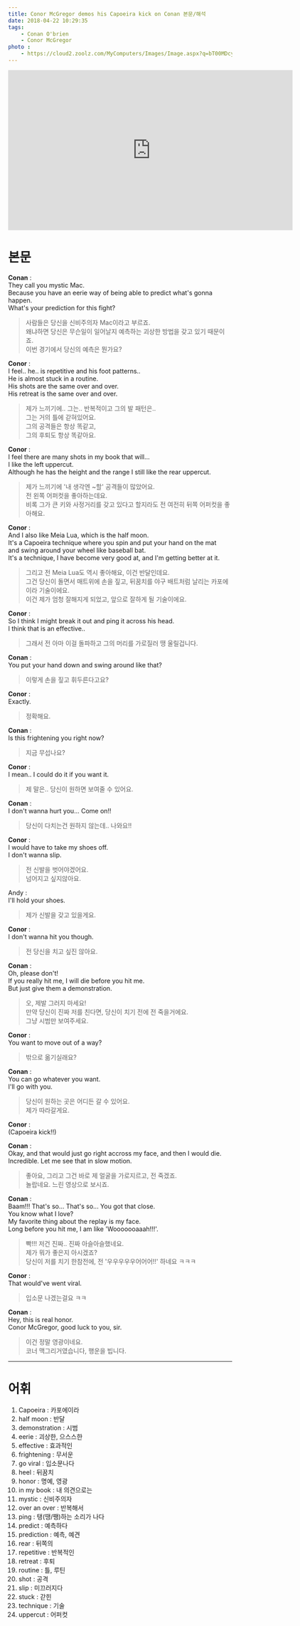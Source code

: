 ```yaml
---
title: Conor McGregor demos his Capoeira kick on Conan 본문/해석
date: 2018-04-22 10:29:35
tags:
    - Conan O'brien
    - Conor McGregor
photo : 
    - https://cloud2.zoolz.com/MyComputers/Images/Image.aspx?q=bT00MDcyNDcma2V5PTIwOTU1MzIwMjMmdHlwZT1sJno9MjIvMDQvMjAxOCAxMTo0Mw==
---
```


<iframe width="640" height="360" src="https://www.youtube.com/embed/O6hAm0LC7dA" frameborder="0" allow="autoplay; encrypted-media" allowfullscreen></iframe>

# 본문
**Conan** :  
They call you mystic Mac.  
Because you have an eerie way of being able to predict what's gonna happen.  
What's your prediction for this fight?  
> 사람들은 당신을 신비주의자 Mac이라고 부르죠.  
왜냐하면 당신은 무슨일이 일어날지 예측하는 괴상한 방법을 갖고 있기 때문이죠.  
이번 경기에서 당신의 예측은 뭔가요?  

**Conor** :  
I feel.. he.. is repetitive and his foot patterns..  
He is almost stuck in a routine.  
His shots are the same over and over.  
His retreat is the same over and over.  
> 제가 느끼기에.. 그는.. 반복적이고 그의 발 패턴은..  
그는 거의 틀에 갇혀있어요.  
그의 공격들은 항상 똑같고,  
그의 후퇴도 항상 똑같아요.  

**Conor** :  
I feel there are many shots in my book that will...  
I like the left uppercut.  
Although he has the height and the range I still like the rear uppercut.  
> 제가 느끼기에 '내 생각엔 ~할' 공격들이 많았어요.  
전 왼쪽 어퍼컷을 좋아하는데요.  
비록 그가 큰 키와 사정거리를 갖고 있다고 할지라도 전 여전히 뒤쪽 어퍼컷을 좋아해요.  

**Conor** :  
And I also like Meia Lua, which is the half moon.  
It's a Capoeira technique where you spin and put your hand on the mat  
and swing around your wheel like baseball bat.  
It's a technique, I have become very good at, and I'm getting better at it.  
> 그리고 전 Meia Lua도 역시 좋아해요, 이건 반달인데요.  
그건 당신이 돌면서 매트위에 손을 짚고, 뒤꿈치를 야구 배트처럼 날리는 카포에이라 기술이에요.  
이건 제가 엄청 잘해지게 되었고, 앞으로 잘하게 될 기술이에요.  

**Conor** :  
So I think I might break it out and ping it across his head.  
I think that is an effective..  
> 그래서 전 아마 이걸 돌파하고 그의 머리를 가로질러 땡 울릴겁니다.  

**Conan** :  
You put your hand down and swing around like that?  
> 이렇게 손을 짚고 휘두른다고요?  

**Conor** :  
Exactly.  
> 정확해요.  

**Conan** :  
Is this frightening you right now?  
> 지금 무섭나요?  

**Conor** :  
I mean.. I could do it if you want it.  
> 제 말은.. 당신이 원하면 보여줄 수 있어요.  

**Conan** :  
I don't wanna hurt you... Come on!!  
> 당신이 다치는건 원하지 않는데.. 나와요!!  

**Conor** :  
I would have to take my shoes off.  
I don't wanna slip.  
> 전 신발을 벗어야겠어요.  
넘어지고 싶지않아요.  

Andy :  
I'll hold your shoes.  
> 제가 신발을 갖고 있을게요.  

**Conor** :  
I don't wanna hit you though.  
> 전 당신을 치고 싶진 않아요.  

**Conan** :  
Oh, please don't!  
If you really hit me, I will die before you hit me.  
But just give them a demonstration.  
> 오, 제발 그러지 마세요!  
만약 당신이 진짜 저를 친다면, 당신이 치기 전에 전 죽을거에요.  
그냥 시범만 보여주세요.  

**Conor** :  
You want to move out of a way?  
> 밖으로 옮기실래요?  

**Conan** :  
You can go whatever you want.  
I'll go with you.  
> 당신이 원하는 곳은 어디든 갈 수 있어요.  
제가 따라갈게요.  

**Conor** :  
(Capoeira kick!!)  

**Conan** :  
Okay, and that would just go right accross my face, and then I would die.  
Incredible. Let me see that in slow motion.  
> 좋아요, 그리고 그건 바로 제 얼굴을 가로지르고, 전 죽겠죠.  
놀랍네요. 느린 영상으로 보시죠.  

**Conan** :  
Baam!!! That's so... That's so... You got that close.  
You know what I love?  
My favorite thing about the replay is my face.  
Long before you hit me, I am like 'Wooooooaaah!!!'.  
> 빡!!! 저건 진짜.. 진짜 아슬아슬했네요.  
제가 뭐가 좋은지 아시겠죠?  
당신이 저를 치기 한참전에, 전 '우우우우우어어어!!' 하네요 ㅋㅋㅋ  

**Conor** :  
That would've went viral.  
> 입소문 나겠는걸요 ㅋㅋ  

**Conan** :  
Hey, this is real honor.  
Conor McGregor, good luck to you, sir.  
> 이건 정말 영광이네요.  
코너 맥그리거였습니다, 행운을 빕니다.  

--- 

# 어휘
1. Capoeira : 카포에이라
1. half moon : 반달
1. demonstration : 시범
1. eerie : 괴상한, 으스스한
1. effective : 효과적인
1. frightening : 무서운
1. go viral : 입소문나다
1. heel : 뒤꿈치
1. honor : 명예, 영광
1. in my book : 내 의견으로는
1. mystic : 신비주의자
1. over an over : 반복해서
1. ping : 탱(땡/쨍)하는 소리가 나다
1. predict : 예측하다
1. prediction : 예측, 예견
1. rear : 뒤쪽의
1. repetitive : 반복적인
1. retreat : 후퇴
1. routine : 틀, 루틴
1. shot : 공격
1. slip : 미끄러지다
1. stuck : 갇힌
1. technique : 기술
1. uppercut : 어퍼컷

<!-- more -->